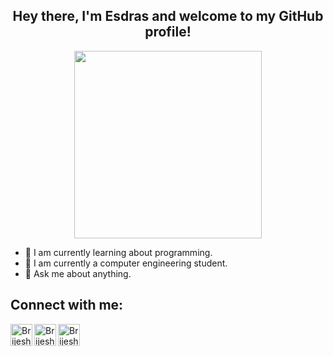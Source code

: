 <h2 align="center"> Hey there, I'm Esdras and welcome to my GitHub profile!</h2>
<p align="center">
 <img width="300px" src="https://cdn.dribbble.com/users/533687/screenshots/3884681/attachments/882956/mikepiechota-howthey-design.jpg" align="center"/>
</p>

- 🌱 I am currently learning about programming.
- 🔭 I am currently a computer engineering student.
- 💬 Ask me about anything.

<h2 align="left"> Connect with me: </h2>
<a href="https://twitter.com/EsdraZ_">
  <img width="35px" img align="left" alt="Brijesh Dhanani | Twitter" width="22px" src="https://cdn.jsdelivr.net/npm/simple-icons@v3/icons/twitter.svg" />
</a>
<!--
<a href="https://www.linkedin.com/in/brijesh-dhanani-8a2061141">
  <img align="left" alt="Brijesh Dhanani" width="22px" src="https://cdn.jsdelivr.net/npm/simple-icons@v3/icons/linkedin.svg" />
</a>
-->
<a href="https://www.facebook.com/EsdrasIN">
  <img width="35px" img align="left" alt="Brijesh Dhanani" width="22px" src="https://cdn.jsdelivr.net/npm/simple-icons@v3/icons/facebook.svg" />
</a>
<a href="https://www.instagram.com/esdrazz_/">
  <img width="35px" img align="left" alt="Brijesh Dhanani" width="22px" src="https://cdn.jsdelivr.net/npm/simple-icons@v3/icons/instagram.svg" />
</a>
<!--
<a href="https://youtu.be/X_zgw9GojSc">
  <img width="50px" img align="left" alt="Brijesh Dhanani" width="22px" src="https://cdn.jsdelivr.net/npm/simple-icons@v3/icons/youtube.svg" />
</a>
-->
